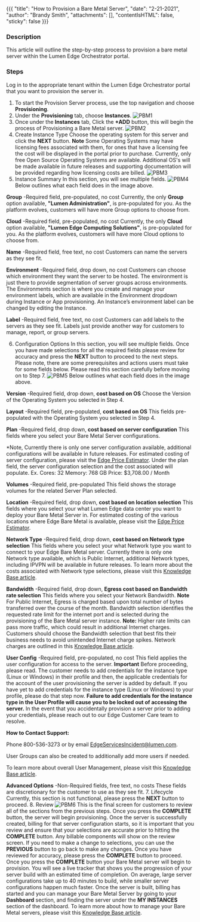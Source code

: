 {{{
  "title": "How to Provision a Bare Metal Server",
  "date": "2-21-2021",
  "author": "Brandy Smith",
  "attachments": [],
  "contentIsHTML": false,
  "sticky": false
}}}
 
### Description

This article will outline the step-by-step process to provision a bare metal server within the Lumen Edge Orchestrator portal.

### Steps

Log in to the appropriate tenant within the Lumen Edge Orchestrator portal that you want to provision the server in.

1. To start the Provision Server process, use the top navigation and choose **Provisioning**.
2. Under the **Provisioning** tab, choose **Instances**.
  ![PBM1](../../images/PBM1.png)
3. Once under the **Instances** tab, Click the **+ADD** button, this will begin the process of Provisioning a Bare Metal server.
  ![PBM2](../../images/PBM2.png)
4. Create Instance Type
Choose the operating system for this server and click the **NEXT** button.
**Note** Some Operating Systems may have licensing fees associated with them, for ones that have a licensing fee the cost will be displayed in the portal prior to purchase.
Currently, only free Open Source Operating Systems are available.
Additional OS's will be made available in future releases and supporting documentation will be provided regarding how licensing costs are billed.
  ![PBM3](../../images/PBM3.png)
5. Instance Summary
In this section, you will see multiple fields.
  ![PBM4](../../images/PBM4.png)
Below outlines what each field does in the image above.

**Group**
-Required field, pre-populated, no cost
Currently, the only **Group** option available, **"Lumen Administration"**, is pre-populated for you.
As the platform evolves, customers will have more Group options to choose from.

**Cloud**
-Required field, pre-populated, no cost
Currently, the only **Cloud** option available, **"Lumen Edge Computing Solutions"**, is pre-populated for you.
As the platform evolves, customers will have more Cloud options to choose from.

**Name**
-Required field, free text, no cost
Customers can name the servers as they see fit.

**Environment**
-Required field, drop down, no cost
Customers can choose which environment they want the server to be hosted.
The environment is just there to provide segmentation of server groups across environments.
The Environments section is where you create and manage your environment labels, which are available in the Environment dropdown during Instance or App provisioning.
An Instance’s environment label can be changed by editing the Instance.

**Label**
-Required field, free text, no cost
Customers can add labels to the servers as they see fit.
Labels just provide another way for customers to manage, report, or group servers.

6. Configuration Options
In this section, you will see multiple fields. Once you have made selections for all the required fields please review for accuracy and press the **NEXT** button to proceed to the next steps.
Please note, there are some prerequisites and actions users must take for some fields below. Please read this section carefully before moving on to Step 7.
  ![PBM5](../../images/PBM5.png)
Below outlines what each field does in the image above.

**Version**
-Required field, drop down, **cost based on OS**
Choose the Version of the Operating System you selected in Step 4.

**Layout**
-Required field, pre-populated, **cost based on OS**
This fields pre-populated with the Operating System you selected in Step 4.

**Plan**
-Required field, drop down, **cost based on server configuration**
This fields where you select your Bare Metal Server configurations.

*Note,
Currently there is only one server configuration available, additional configurations will be available in future releases.
For estimated costing of server configuration, please visit the [Edge Price Estimator](https://www.ctl.io/estimator/).
Under the plan field, the server configuration selection and the cost associated will populate.
Ex. Cores: 32  Memory: 768 GB   Price: $3,708.00 / Month

**Volumes**
-Required field, pre-populated
This field shows the storage volumes for the related Server Plan selected.

**Location**
-Required field, drop down, **cost based on location selection**
This fields where you select your what Lumen Edge data center you want to deploy your Bare Metal Server in.
For estimated costing of the various locations where Edge Bare Metal is available, please visit the [Edge Price Estimator](https://www.ctl.io/estimator/).

**Network Type**
-Required field, drop down, **cost based on Network type selection**
This fields where you select your what Network type you want to connect to your Edge Bare Metal server.
Currently there is only one Network type available, which is Public Internet, additional Network types, including IPVPN will be available in future releases.
To learn more about the costs associated with Network type selections, please visit this [Knowledge Base article](../getting-started/edge-bare-metal-billing/).

**Bandwidth**
-Required field, drop down, **Egress cost based on Bandwidth rate selection**
This fields where you select your Network Bandwidth.
**Note**
For Public Internet, Egress is charged based upon total number of bytes transferred over the course of the month.
Bandwidth selection identifies the requested rate limit for the internet port and is selected during the provisioning of the Bare Metal server instance.
**Note:** Higher rate limits can pass more traffic, which could result in additional Internet charges.
Customers should choose the Bandwidth selection that best fits their business needs to avoid unintended Internet charge spikes.
Network charges are outlined in this [Knowledge Base article](../edge-bare-metal-billing).

**User Config**
-Required field, pre-populated, no cost
This field applies the user configuration for access to the server.
**Important**
Before proceeding, please read.
The customer needs to add credentials for the instance type (Linux or Windows) in their profile and then, the applicable credentials for the account of the user provisioning the server is added by default.
If you have yet to add credentials for the instance type (Linux or Windows) to your profile, please do that step now.
**Failure to add credentials for the instance type in the User Profile will cause you to be locked out of accessing the server.**
In the event that you accidentally provision a server prior to adding your credentials, please reach out to our Edge Customer Care team to resolve.

**How to Contact Support:**

Phone 800-536-3273 or by email [EdgeServicesIncident@lumen.com](mailto:EdgeServicesIncident@lumen.com).

User Groups can also be created to additionally add more users if needed.

To learn more about overall User Management, please visit this [Knowledge Base article](../administration/user-management).

**Advanced Options**
-Non-Required fields, free text, no costs
These fields are discretionary for the customer to use as they see fit.
7. Lifecycle
Currently, this section is not functional, please press the **NEXT** button to proceed.
8. Review
  ![PBM6](../../images/PBM6.png)
This is the final screen for customers to review all of the sections from the previous steps. Once you press the **COMPLETE** button, the server will begin provisioning.
Once the server is successfully created, billing for that server configuration starts, so it is important that you review and ensure that your selections are accurate prior to hitting the **COMPLETE** button.
Any billable components will show on the review screen.
If you need to make a change to selections, you can use the **PREVIOUS** button to go back to make any changes.
Once you have reviewed for accuracy, please press the **COMPLETE** button to proceed.
Once you press the **COMPLETE** button your Bare Metal server will begin to provision.
You will see a live tracker that shows you the progression of your server build with an estimated time of completion.
On average, large server configurations take up to 40 minutes to build, while smaller server configurations happen much faster.
Once the server is built, billing has started and you can manage your Bare Metal Server by going to your **Dashboard** section, and finding the server under the **MY INSTANCES** section of the dashboard.
To learn more about how to manage your Bare Metal servers, please visit this [Knowledge Base article](../managing-bare-metal-instances).
